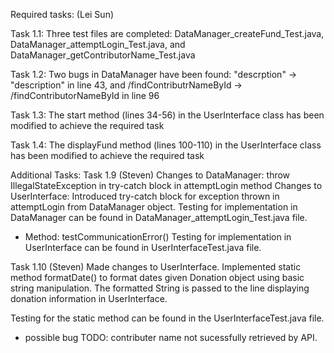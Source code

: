 Required tasks: (Lei Sun)

Task 1.1: Three test files are completed: DataManager_createFund_Test.java, DataManager_attemptLogin_Test.java, and DataManager_getContributorName_Test.java

Task 1.2: Two bugs in DataManager have been found: "descrption" -> "description" in line 43, and /findContributrNameById -> /findContributorNameById in line 96

Task 1.3: The start method (lines 34-56) in the UserInterface class has been modified to achieve the required task 

Task 1.4: The displayFund method (lines 100-110) in the UserInterface class has been modified to achieve the required task 


Additional Tasks:
Task 1.9 (Steven)
Changes to DataManager: throw IllegalStateException in try-catch block in attemptLogin method
Changes to UserInterface: Introduced try-catch block for exception thrown in attemptLogin from DataManager object.
Testing for implementation in DataManager can be found in DataManager_attemptLogin_Test.java file.
- Method: testCommunicationError()
Testing for implementation in UserInterface can be found in UserInterfaceTest.java file.


Task 1.10 (Steven)
Made changes to UserInterface. Implemented static method formatDate() to format dates given Donation object using basic
string manipulation. The formatted String is passed to the line displaying donation information in UserInterface.

Testing for the static method can be found in the UserInterfaceTest.java file.
- possible bug TODO: contributer name not sucessfully retrieved by API.

